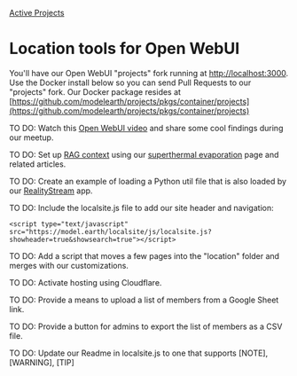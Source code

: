 [Active Projects](../)
# Location tools for Open WebUI

You'll have our Open WebUI "projects" fork running at [http://localhost:3000](http://localhost:3000/).
Use the Docker install below so you can send Pull Requests to our "projects" fork.
Our Docker package resides at [https://github.com/modelearth/projects/pkgs/container/projects](https://github.com/modelearth/projects/pkgs/container/projects)

TO DO: Watch this [Open WebUI video](https://www.youtube.com/watch?v=N-aRJe--txs) and share some cool findings during our meetup.

TO DO: Set up [RAG context](https://docs.openwebui.com/tutorial/rag/) using our [superthermal evaporation](../../evaporation-kits/) page and related articles.

TO DO: Create an example of loading a Python util file that is also loaded by our [RealityStream](../../RealityStream/) app.

TO DO: Include the localsite.js file to add our site header and navigation:

	<script type="text/javascript" src="https://model.earth/localsite/js/localsite.js?showheader=true&showsearch=true"></script>

TO DO: Add a script that moves a few pages into the "location" folder and merges with our customizations.

TO DO: Activate hosting using Cloudflare.

TO DO: Provide a means to upload a list of members from a Google Sheet link.

TO DO: Provide a button for admins to export the list of members as a CSV file.

TO DO: Update our Readme in localsite.js to one that supports [NOTE], [WARNING], [TIP]